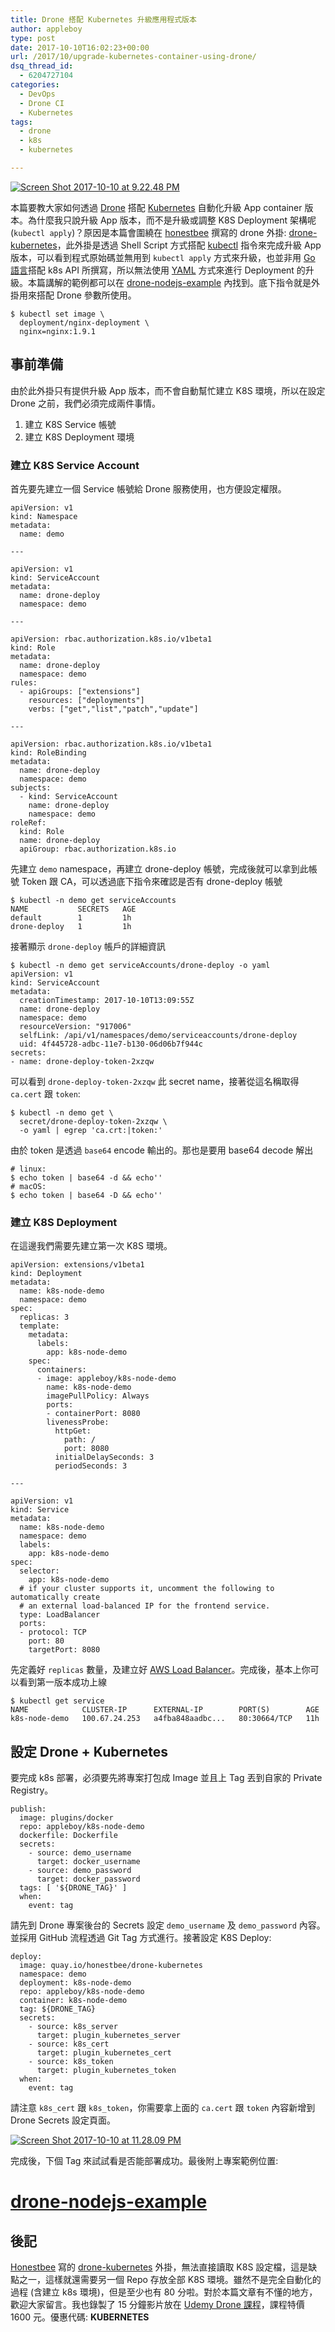 ```yaml
---
title: Drone 搭配 Kubernetes 升級應用程式版本
author: appleboy
type: post
date: 2017-10-10T16:02:23+00:00
url: /2017/10/upgrade-kubernetes-container-using-drone/
dsq_thread_id:
  - 6204727104
categories:
  - DevOps
  - Drone CI
  - Kubernetes
tags:
  - drone
  - k8s
  - kubernetes

---
```

[<img src="https://i0.wp.com/farm5.staticflickr.com/4481/36944908123_68ecdb8139_z.jpg?w=840&#038;ssl=1" alt="Screen Shot 2017-10-10 at 9.22.48 PM" data-recalc-dims="1" />][1]

本篇要教大家如何透過 [Drone][2] 搭配 [Kubernetes][3] 自動化升級 App container 版本。為什麼我只說升級 App 版本，而不是升級或調整 K8S Deployment 架構呢 (`kubectl apply`)？原因是本篇會圍繞在 [honestbee][4] 撰寫的 drone 外掛: [drone-kubernetes][5]，此外掛是透過 Shell Script 方式搭配 [kubectl][6] 指令來完成升級 App 版本，可以看到程式原始碼並無用到 `kubectl apply` 方式來升級，也並非用 [Go 語言][7]搭配 k8s API 所撰寫，所以無法使用 [YAML][8] 方式來進行 Deployment 的升級。本篇講解的範例都可以在 [drone-nodejs-example][9] 內找到。底下指令就是外掛用來搭配 Drone 參數所使用。

<pre><code class="language-bash">$ kubectl set image \
  deployment/nginx-deployment \
  nginx=nginx:1.9.1</code></pre>

<!--more-->

## 事前準備

由於此外掛只有提供升級 App 版本，而不會自動幫忙建立 K8S 環境，所以在設定 Drone 之前，我們必須完成兩件事情。

  1. 建立 K8S Service 帳號
  2. 建立 K8S Deployment 環境

### 建立 K8S Service Account

首先要先建立一個 Service 帳號給 Drone 服務使用，也方便設定權限。

<pre><code class="language-yml">apiVersion: v1
kind: Namespace
metadata:
  name: demo

---

apiVersion: v1
kind: ServiceAccount
metadata:
  name: drone-deploy
  namespace: demo

---

apiVersion: rbac.authorization.k8s.io/v1beta1
kind: Role
metadata:
  name: drone-deploy
  namespace: demo
rules:
  - apiGroups: ["extensions"]
    resources: ["deployments"]
    verbs: ["get","list","patch","update"]

---

apiVersion: rbac.authorization.k8s.io/v1beta1
kind: RoleBinding
metadata:
  name: drone-deploy
  namespace: demo
subjects:
  - kind: ServiceAccount
    name: drone-deploy
    namespace: demo
roleRef:
  kind: Role
  name: drone-deploy
  apiGroup: rbac.authorization.k8s.io</code></pre>

先建立 `demo` namespace，再建立 drone-deploy 帳號，完成後就可以拿到此帳號 Token 跟 CA，可以透過底下指令來確認是否有 drone-deploy 帳號

<pre><code class="language-bash">$ kubectl -n demo get serviceAccounts
NAME           SECRETS   AGE
default        1         1h
drone-deploy   1         1h</code></pre>

接著顯示 `drone-deploy` 帳戶的詳細資訊

<pre><code class="language-bash">$ kubectl -n demo get serviceAccounts/drone-deploy -o yaml
apiVersion: v1
kind: ServiceAccount
metadata:
  creationTimestamp: 2017-10-10T13:09:55Z
  name: drone-deploy
  namespace: demo
  resourceVersion: "917006"
  selfLink: /api/v1/namespaces/demo/serviceaccounts/drone-deploy
  uid: 4f445728-adbc-11e7-b130-06d06b7f944c
secrets:
- name: drone-deploy-token-2xzqw</code></pre>

可以看到 `drone-deploy-token-2xzqw` 此 secret name，接著從這名稱取得 `ca.cert` 跟 `token`:

<pre><code class="language-bash">$ kubectl -n demo get \
  secret/drone-deploy-token-2xzqw \
  -o yaml | egrep &#039;ca.crt:|token:&#039;</code></pre>

由於 token 是透過 `base64` encode 輸出的。那也是要用 base64 decode 解出

<pre><code class="language-bash"># linux:
$ echo token | base64 -d && echo&#039;&#039;
# macOS:
$ echo token | base64 -D && echo&#039;&#039;</code></pre>

### 建立 K8S Deployment

在這邊我們需要先建立第一次 K8S 環境。

<pre><code class="language-yml">apiVersion: extensions/v1beta1
kind: Deployment
metadata:
  name: k8s-node-demo
  namespace: demo
spec:
  replicas: 3
  template:
    metadata:
      labels:
        app: k8s-node-demo
    spec:
      containers:
      - image: appleboy/k8s-node-demo
        name: k8s-node-demo
        imagePullPolicy: Always
        ports:
        - containerPort: 8080
        livenessProbe:
          httpGet:
            path: /
            port: 8080
          initialDelaySeconds: 3
          periodSeconds: 3

---

apiVersion: v1
kind: Service
metadata:
  name: k8s-node-demo
  namespace: demo
  labels:
    app: k8s-node-demo
spec:
  selector:
    app: k8s-node-demo
  # if your cluster supports it, uncomment the following to automatically create
  # an external load-balanced IP for the frontend service.
  type: LoadBalancer
  ports:
  - protocol: TCP
    port: 80
    targetPort: 8080</code></pre>

先定義好 `replicas` 數量，及建立好 [AWS Load Balancer][10]。完成後，基本上你可以看到第一版本成功上線

<pre><code class="language-bash">$ kubectl get service
NAME            CLUSTER-IP      EXTERNAL-IP        PORT(S)        AGE
k8s-node-demo   100.67.24.253   a4fba848aadbc...   80:30664/TCP   11h</code></pre>

## 設定 Drone + Kubernetes

要完成 k8s 部署，必須要先將專案打包成 Image 並且上 Tag 丟到自家的 Private Registry。

<pre><code class="language-yml">publish:
  image: plugins/docker
  repo: appleboy/k8s-node-demo
  dockerfile: Dockerfile
  secrets:
    - source: demo_username
      target: docker_username
    - source: demo_password
      target: docker_password
  tags: [ &#039;${DRONE_TAG}&#039; ]
  when:
    event: tag</code></pre>

請先到 Drone 專案後台的 Secrets 設定 `demo_username` 及 `demo_password` 內容。並採用 GitHub 流程透過 Git Tag 方式進行。接著設定 K8S Deploy:

<pre><code class="language-yml">deploy:
  image: quay.io/honestbee/drone-kubernetes
  namespace: demo
  deployment: k8s-node-demo
  repo: appleboy/k8s-node-demo
  container: k8s-node-demo
  tag: ${DRONE_TAG}
  secrets:
    - source: k8s_server
      target: plugin_kubernetes_server
    - source: k8s_cert
      target: plugin_kubernetes_cert
    - source: k8s_token
      target: plugin_kubernetes_token
  when:
    event: tag</code></pre>

請注意 `k8s_cert` 跟 `k8s_token`，你需要拿上面的 `ca.cert` 跟 `token` 內容新增到 Drone Secrets 設定頁面。

[<img src="https://i0.wp.com/farm5.staticflickr.com/4463/37359179110_dee4948ef4_z.jpg?w=840&#038;ssl=1" alt="Screen Shot 2017-10-10 at 11.28.09 PM" data-recalc-dims="1" />][11]

完成後，下個 Tag 來試試看是否能部署成功。最後附上專案範例位置:

# [drone-nodejs-example][9]

## 後記

[Honestbee][4] 寫的 [drone-kubernetes][5] 外掛，無法直接讀取 K8S 設定檔，這是缺點之一，這樣就還需要另一個 Repo 存放全部 K8S 環境。雖然不是完全自動化的過程 (含建立 k8s 環境)，但是至少也有 80 分啦。對於本篇文章有不懂的地方，歡迎大家留言。我也錄製了 15 分鐘影片放在 [Udemy Drone 課程][12]，課程特價 1600 元。優惠代碼: **KUBERNETES**

 [1]: https://www.flickr.com/photos/appleboy/36944908123/in/dateposted-public/ "Screen Shot 2017-10-10 at 9.22.48 PM"
 [2]: https://github.com/drone/drone
 [3]: https://kubernetes.io/
 [4]: https://github.com/honestbee
 [5]: https://github.com/honestbee/drone-kubernetes
 [6]: https://kubernetes.io/docs/user-guide/kubectl-overview/
 [7]: https://golang.org
 [8]: https://en.wikipedia.org/wiki/YAML
 [9]: https://github.com/go-training/drone-nodejs-example
 [10]: https://aws.amazon.com/tw/elasticloadbalancing/
 [11]: https://www.flickr.com/photos/appleboy/37359179110/in/dateposted-public/ "Screen Shot 2017-10-10 at 11.28.09 PM"
 [12]: https://www.udemy.com/devops-oneday/?couponCode=KUBERNETES